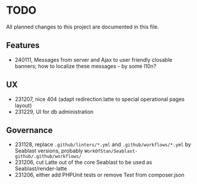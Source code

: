 # TODO
All planned changes to this project are documented in this file.

## Features
- 240111, Messages from server and Ajax to user friendly closable banners; how to localize these messages - by some l10n?

## UX
- 231207, nice 404 (adapt redirection.latte to special operational pages layout)
- 231229, UI for db administration

## Governance
- 231128, replace `.github/linters/*.yml` and `.github/workflows/*.yml` by Seablast versions, probably `WorkOfStan/Seablast-github/.github/workflows/`
- 231206, cut Latte out of the core Seablast to be used as Seablast/render-latte
- 231206, either add PHPUnit tests or remove Test from composer.json
